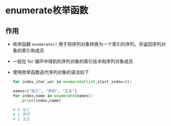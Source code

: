 # enumerate枚举函数

## 作用

+ 枚举函数 `enumerate()` 用于将序列对象转换为一个索引的序列，并返回序列对象的索引和成员
+ 一般在 for 循环中得到的序列对象的索引技术和序列对象成员
+ 使用枚举函数迭代序列对象的语法如下

  ```py
  for index,iter_var in enumerate(list,start_index=0):
  ```

  ```py
  names=["张三", "李四", "王五"]
  for index,name in enumerate(names):
      print(index,name)

  # 0 张三
  # 1 李四
  # 2 王五
  ```

